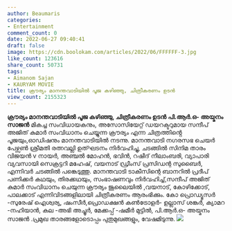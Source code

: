 ```yaml
---
author: Beaumaris
categories:
- Entertainment
comment_count: 0
date: 2022-06-27 09:40:41
draft: false
image: https://cdn.boolokam.com/articles/2022/06/FFFFFF-3.jpg
like_count: 123616
share_count: 50731
tags:
- Aimanom Sajan
- KAURYAM MOVIE
title: ക്രൗര്യം മാനന്തവാടിയിൽ പൂജ കഴിഞ്ഞു, ചിത്രീകരണം ഉടൻ
view_count: 2155323
---
```


**ക്രൗര്യം മാനന്തവാടിയിൽ പൂജ കഴിഞ്ഞു, ചിത്രീകരണം ഉടൻ** **പി.ആർ.ഒ- അയ്മനം സാജൻ** മികച്ച സംവിധായകനും, അസോസിയേറ്റ് ഡയറക്ടറുമായ സന്ദീപ് അജിത് കുമാർ സംവിധാനം ചെയ്യുന്ന ക്രൗര്യം എന്ന ചിത്രത്തിൻ്റെ പൂജയും,ഓഡിഷനും മാനന്തവാടിയിൽ നടന്നു. മാനന്തവാടി നഗരസഭ ചെയർ പേഴ്സൺ ശ്രീമതി രത്നവല്ലി ഉത്ഘടനം നിർവഹിച്ചു, ചടങ്ങിൽ സിനിമ താരം വിജയൻ v നായർ, അഞ്ചൽ മോഹൻ, ഭവിൻ, റഷീദ് നീലാംബരി, വ്യാപാരി വ്യവസായി സെക്രട്ടറി മഹേഷ്‌, വയനാട് ഡ്രീംസ്‌ പ്രസിഡന്റ സുബൈർ, എന്നിവർ ചടങ്ങിൽ പങ്കെടുത്തു. മാനന്തവാടി ടാകീസിന്റെ ബാനറിൽ പ്രദീപ്‌ പണിക്കർ കഥയും, തിരക്കഥയും, സംഭാഷണവും നിർവഹിച്ച്,സന്ദീപ് അജിത് കുമാർ സംവിധാനം ചെയുന്ന ക്രൗര്യം ജൂലൈയിൽ ,വയനാട്, കോഴിക്കോട്, പാലക്കാട്‌ എന്നിവിടങ്ങളിലായി ചിത്രീകരണം ആരംഭിക്കും. കോ പ്രൊഡ്യൂസർ -സുരേഷ് ഐശ്വര്യ, ഷംസീർ,പ്രൊഡക്ഷൻ കൺട്രോളർ- ഉല്ലാസ് ശങ്കർ, ക്യാമറ -നഹിയാൻ, കല -അഭി അച്ചൂർ, മേക്കപ്പ് -ഷമീർ മുട്ടിൽ, പി.ആർ.ഒ- അയ്മനം സാജൻ .പ്രമുഖ താരങ്ങളോടൊപ്പം പുതുമുഖങ്ങളും, വേഷമിടുന്നു. ![](https://cdn.boolokam.com/articles/2022/06/FFFFFF-3.jpg)